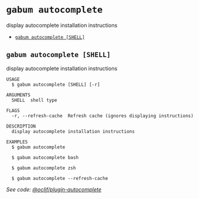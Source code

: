 `gabum autocomplete`
====================

display autocomplete installation instructions

* [`gabum autocomplete [SHELL]`](#gabum-autocomplete-shell)

## `gabum autocomplete [SHELL]`

display autocomplete installation instructions

```
USAGE
  $ gabum autocomplete [SHELL] [-r]

ARGUMENTS
  SHELL  shell type

FLAGS
  -r, --refresh-cache  Refresh cache (ignores displaying instructions)

DESCRIPTION
  display autocomplete installation instructions

EXAMPLES
  $ gabum autocomplete

  $ gabum autocomplete bash

  $ gabum autocomplete zsh

  $ gabum autocomplete --refresh-cache
```

_See code: [@oclif/plugin-autocomplete](https://github.com/oclif/plugin-autocomplete/blob/v1.2.0/src/commands/autocomplete/index.ts)_
